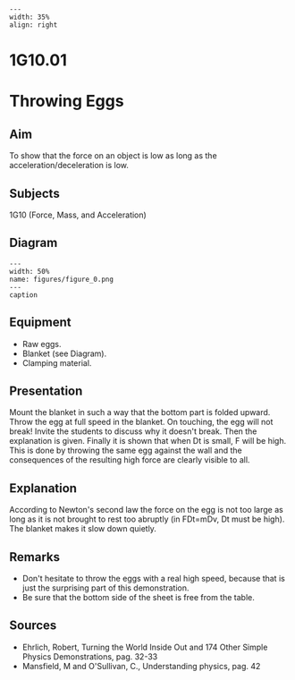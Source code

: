 
```{figure} /figures/busy.png
---
width: 35%
align: right
```
# 1G10.01 
  # Throwing Eggs 
    
  
## Aim   
 To show that the force on an object is low as long as the acceleration/deceleration is low.    
  
## Subjects   
 1G10 (Force, Mass, and Acceleration)   
  
## Diagram   
   
```{figure} figures/figure_0.png  
---  
width: 50%  
name: figures/figure_0.png  
---  
caption  
``` 
      
  
## Equipment   
 
 *  Raw eggs. 
 *  Blanket (see Diagram). 
 *  Clamping material.
     
  
## Presentation   
 Mount the blanket in such a way that the bottom part is folded upward. Throw the egg at full speed in the blanket. On touching, the egg will not break! Invite the students to discuss why it doesn't break. Then the explanation is given. Finally it is shown that when Dt is small, F will be high. This is done by throwing the same egg against the wall and the consequences of the resulting high force are clearly visible to all.    
  
## Explanation   
 According to Newton's second law the force on the egg is not too large as long as it is not brought to rest too abruptly (in FDt=mDv, Dt must be high). The blanket makes it slow down quietly.    
  
## Remarks   
 
 *  Don't hesitate to throw the eggs with a real high speed, because that is just the surprising part of this demonstration. 
 *  Be sure that the bottom side of the sheet is free from the table.
   
  
## Sources   
 
 *  Ehrlich, Robert, Turning the World Inside Out and 174 Other Simple Physics Demonstrations, pag. 32-33 
 *  Mansfield, M and O'Sullivan, C., Understanding physics, pag. 42
     